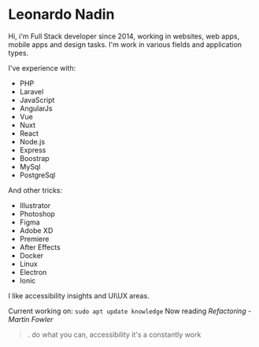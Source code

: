 # Leonardo Nadin

Hi, i'm Full Stack developer since 2014, working in websites, web apps, mobile apps and design tasks. I'm work in various fields and application types.

I've experience with:
- PHP
- Laravel
- JavaScript
- AngularJs
- Vue
- Nuxt
- React
- Node.js
- Express
- Boostrap
- MySql
- PostgreSql

And other tricks:

- Illustrator
- Photoshop
- Figma
- Adobe XD
- Premiere
- After Effects
- Docker
- Linux
- Electron
- Ionic

I like accessibility insights and UI\UX areas.

Current working on: <code>sudo apt update knowledge</code>
Now reading *Refactoring - Martin Fowler*


>. do what you can, accessibility it's a constantly work

